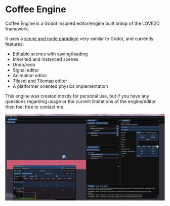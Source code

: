 # Coffee Engine

Coffee Engine is a Godot inspired editor/engine built ontop of the LÖVE2D
framework.

It uses a [scene and node paradigm](https://docs.godotengine.org/en/stable/getting_started/step_by_step/scenes_and_nodes.html) 
very similar to Godot, and currently features:

- Editable scenes with saving/loading
- Inherited and instanced scenes
- Undo/redo
- Signal editor
- Animation editor
- Tileset and Tilemap editor
- A platformer oriented physics implementation

This engine was created mostly for personal use, but if you have any questions 
regarding usage or the current limitations of the engine/editor then feel free 
to contact me.

![Preview](preview.png?raw=true)
